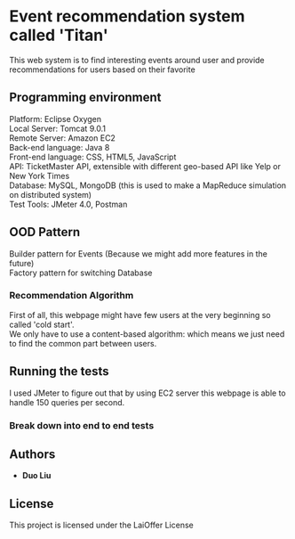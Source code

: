 # Event recommendation system called 'Titan'
This web system is to find interesting events around user and provide recommendations for users based on their favorite


## Programming environment
Platform: Eclipse Oxygen  
Local Server: Tomcat 9.0.1   
Remote Server: Amazon EC2  
Back-end language: Java 8  
Front-end language: CSS, HTML5, JavaScript    
API: TicketMaster API, extensible with different geo-based API like Yelp or New York Times    
Database: MySQL, MongoDB (this is used to make a MapReduce simulation on distributed system)  
Test Tools: JMeter 4.0, Postman  

## OOD Pattern 

Builder pattern for Events (Because we might add more features in the future)  
Factory pattern for switching Database

### Recommendation Algorithm

First of all, this webpage might have few users at the very beginning so called 'cold start'.  
We only have to use a content-based algorithm: which means we just need to find the common part between users.

## Running the tests

I used JMeter to figure out that by using EC2 server this webpage is able to handle 150 queries per second.
### Break down into end to end tests


## Authors

* **Duo Liu** 


## License

This project is licensed under the LaiOffer License 
